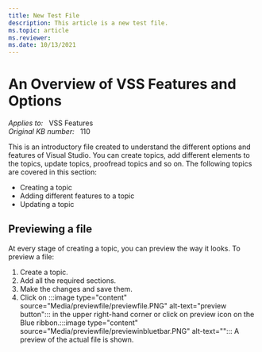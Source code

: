 ```yaml
---
title: New Test File
description: This article is a new test file.
ms.topic: article
ms.reviewer: 
ms.date: 10/13/2021
---
```

# An Overview of VSS Features and Options

_Applies to:_ &nbsp; VSS Features  
_Original KB number:_ &nbsp; 110

This is an introductory file created to understand the different options and features of Visual Studio. You can create topics, add different elements to the topics, update topics, proofread topics and so on.
The following topics are covered in this section:
- Creating a topic
- Adding different features to a topic
- Updating a topic

## Previewing a file

At every stage of creating a topic, you can preview the way it looks. To preview a file:

1. Create a topic.
1. Add all the required sections.
1. Make the changes and save them.
1. Click on :::image type="content" source="Media/previewfile/previewfile.PNG" alt-text="preview button"::: in the upper right-hand corner or click on preview icon on the Blue ribbon.:::image type="content" source="Media/previewfile/previewinbluetbar.PNG" alt-text="":::
 A preview of the actual file is shown. 
